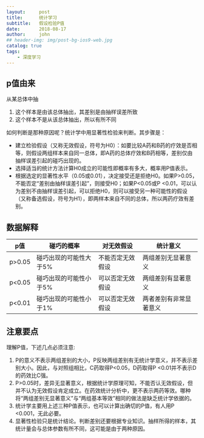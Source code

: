 ```yaml
---
layout:     post
title:      统计学习
subtitle:   假设检验P值
date:       2018-08-17
author:     john
## header-img: img/post-bg-ios9-web.jpg
catalog: true
tags:
    - 深度学习
---
```

## p值由来
从某总体中抽
1. 这个样本是由该总体抽出，其差别是由抽样误差所致
2. 这个样本不是从该总体抽出，所以有所不同

如何判断是那种原因呢？统计学中用显著性检验来判断。其步骤是：
- 建立检验假设（又称无效假设，符号为H0）：如要比较A药和B药的疗效是否相等，则假设两组样本来自同一总体，即A药的总体疗效和B药相等，差别仅由抽样误差引起的碰巧出现的。
- 选择适当的统计方法计算H0成立的可能性即概率有多大，概率用P值表示。
- 根据选定的显著性水平（0.05或0.01），决定接受还是拒绝H0。如果P>0.05，不能否定“差别由抽样误差引起”，则接受H0；如果P<0.05或P <0.01，可以认为差别不由抽样误差引起，可以拒绝H0，则可以接受另一种可能性的假设（又称备选假设，符号为H1），即两样本来自不同的总体，所以两药疗效有差别。

## 数据解释
p值  |  碰巧的概率 |  对无效假设 |  统计意义
--|---|---|--
p>0.05  | 碰巧出现的可能性大于5%  | 不能否定无效假设  |  两组差别无显著意义
p<0.05  | 碰巧出现的可能性小于5%  | 可以否定无效假设  |  两组差别有显著意义
p<0.01  | 碰巧出现的可能性小于1%  | 可以否定无效假设  |  两者差别有非常显著意义

## 注意要点
理解P值，下述几点必须注意:
1. P的意义不表示两组差别的大小，P反映两组差别有无统计学意义，并不表示差别大小。因此，与对照组相比，C药取得P<0.05，D药取得P <0.01并不表示D的药效比C强。
2. P>0.05时，差异无显著意义，根据统计学原理可知，不能否认无效假设，但并不认为无效假设肯定成立。在药效统计分析中，更不表示两药等效。哪种将“两组差别无显著意义”与“两组基本等效”相同的做法是缺乏统计学依据的。
3. 统计学主要用上述三种P值表示，也可以计算出确切的P值，有人用P <0.001，无此必要。
4. 显著性检验只是统计结论。判断差别还要根据专业知识。抽样所得的样本，其统计量会与总体参数有所不同，这可能是由于两种原因。
